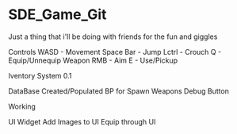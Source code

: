 # SDE_Game_Git

Just a thing that i'll be doing with friends for the fun and giggles

Controls
WASD - Movement
Space Bar - Jump
Lctrl - Crouch
Q - Equip/Unnequip Weapon
RMB - Aim
E - Use/Pickup

Iventory System 0.1

DataBase Created/Populated
BP for Spawn Weapons
Debug Button

Working 

UI Widget 
Add Images to UI
Equip through UI

